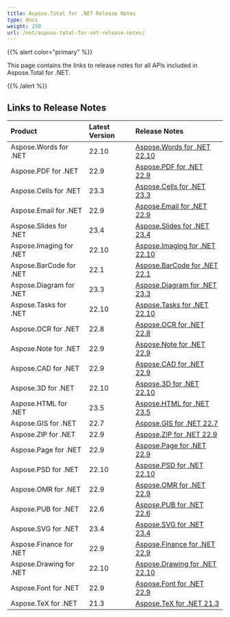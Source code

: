 ```yaml
---
title: Aspose.Total for .NET Release Notes
type: docs
weight: 250
url: /net/aspose-total-for-net-release-notes/
---
```


{{% alert color="primary" %}}

This page contains the links to release notes for all APIs included in Aspose.Total for .NET.

{{% /alert %}}

## **Links to Release Notes**

|**Product**|**Latest Version**|**Release Notes**|
| :- | :- | :- |
|Aspose.Words for .NET|22.10|[Aspose.Words for .NET 22.10](https://docs.aspose.com/words/net/aspose-words-for-net-22-10-release-notes/)|
|Aspose.PDF for .NET|22.9|[Aspose.PDF for .NET 22.9](https://docs.aspose.com/pdf/net/aspose-pdf-for-net-22-9-release-notes/)|
|Aspose.Cells for .NET|23.3|[Aspose.Cells for .NET 23.3](https://docs.aspose.com/cells/net/aspose-cells-for-net-23-3-release-notes/)|
|Aspose.Email for .NET|22.9|[Aspose.Email for .NET 22.9](https://docs.aspose.com/email/net/aspose-email-for-net-22-9-release-notes/)|
|Aspose.Slides for .NET|23.4|[Aspose.Slides for .NET 23.4](https://docs.aspose.com/slides/net/aspose-slides-for-net-23-4-release-notes/)|
|Aspose.Imaging for .NET|22.10|[Aspose.Imaging for .NET 22.10](https://docs.aspose.com/imaging/net/aspose-imaging-for-net-22-10-release-notes/)|
|Aspose.BarCode for .NET|22.1|[Aspose.BarCode for .NET 22.1](https://docs.aspose.com/barcode/net/aspose-barcode-for-net-22-1-release-notes/)|
|Aspose.Diagram for .NET|23.3|[Aspose.Diagram for .NET 23.3](https://docs.aspose.com/diagram/net/aspose-diagram-for-net-23-3-release-notes/)|
|Aspose.Tasks for .NET|22.10|[Aspose.Tasks for .NET 22.10](https://docs.aspose.com/tasks/net/aspose-tasks-for-net-22-10-release-notes/)|
|Aspose.OCR for .NET|22.8|[Aspose.OCR for .NET 22.8](https://docs.aspose.com/ocr/net/aspose-ocr-for-net-22-8-release-notes/)|
|Aspose.Note for .NET|22.9|[Aspose.Note for .NET 22.9](https://docs.aspose.com/note/net/aspose-note-for-net-22-9-release-notes/)|
|Aspose.CAD for .NET|22.9|[Aspose.CAD for .NET 22.9](https://docs.aspose.com/cad/net/aspose-cad-for-net-22-9-release-notes/)|
|Aspose.3D for .NET|22.10|[Aspose.3D for .NET 22.10](https://docs.aspose.com/3d/net/aspose-3d-for-net-22-10-release-notes/)|
|Aspose.HTML for .NET|23.5|[Aspose.HTML for .NET 23.5](https://docs.aspose.com/html/net/aspose-html-for-net-23-5-release-notes/)|
|Aspose.GIS for .NET|22.7|[Aspose.GIS for .NET 22.7](https://docs.aspose.com/gis/net/aspose-gis-for-net-22-7-release-notes/)|
|Aspose.ZIP for .NET|22.9|[Aspose.ZIP for .NET 22.9](https://docs.aspose.com/zip/net/aspose-zip-for-net-22-9-release-notes/)|
|Aspose.Page for .NET|22.9|[Aspose.Page for .NET 22.9](https://docs.aspose.com/page/net/aspose-page-for-net-22-9-release-notes/)|
|Aspose.PSD for .NET|22.10|[Aspose.PSD for .NET 22.10](https://docs.aspose.com/psd/net/aspose-psd-for-net-22-10-release-notes/)|
|Aspose.OMR for .NET|22.9|[Aspose.OMR for .NET 22.9](https://docs.aspose.com/omr/net/aspose-omr-for-net-22-9-release-notes/)|
|Aspose.PUB for .NET|22.6|[Aspose.PUB for .NET 22.6](https://docs.aspose.com/pub/net/aspose-pub-for-net-22-6-release-notes/)|
|Aspose.SVG for .NET|23.4|[Aspose.SVG for .NET 23.4](https://docs.aspose.com/svg/net/aspose-svg-for-net-23-4-release-notes/)|
|Aspose.Finance for .NET |22.9|[Aspose.Finance for .NET 22.9](https://docs.aspose.com/finance/net/aspose-finance-for-net-22-9-release-notes/)|
|Aspose.Drawing for .NET|22.10|[Aspose.Drawing for .NET 22.10](https://docs.aspose.com/drawing/net/aspose-drawing-for-net-22-10-release-notes/)|
|Aspose.Font for .NET|22.9|[Aspose.Font for .NET 22.9](https://docs.aspose.com/font/net/aspose-font-for-net-22-9-release-notes/)|
|Aspose.TeX for .NET|21.3|[Aspose.TeX for .NET 21.3](https://docs.aspose.com/tex/net/aspose-tex-for-net-21-3-release-notes/)|

